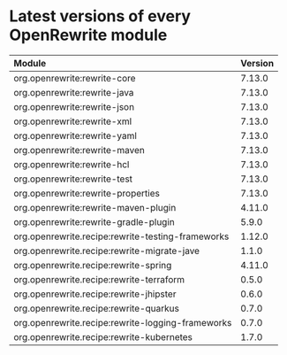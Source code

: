 # Latest versions of every OpenRewrite module



| Module | Version |
| :--- | :--- |
| org.openrewrite:rewrite-core | 7.13.0 |
| org.openrewrite:rewrite-java | 7.13.0 |
| org.openrewrite:rewrite-json | 7.13.0 |
| org.openrewrite:rewrite-xml | 7.13.0 |
| org.openrewrite:rewrite-yaml | 7.13.0 |
| org.openrewrite:rewrite-maven | 7.13.0 |
| org.openrewrite:rewrite-hcl | 7.13.0 |
| org.openrewrite:rewrite-test | 7.13.0 |
| org.openrewrite:rewrite-properties | 7.13.0 |
| org.openrewrite:rewrite-maven-plugin | 4.11.0 |
| org.openrewrite:rewrite-gradle-plugin | 5.9.0 |
| org.openrewrite.recipe:rewrite-testing-frameworks | 1.12.0 |
| org.openrewrite.recipe:rewrite-migrate-jave | 1.1.0 |
| org.openrewrite.recipe:rewrite-spring | 4.11.0 |
| org.openrewrite.recipe:rewrite-terraform | 0.5.0 |
| org.openrewrite.recipe:rewrite-jhipster | 0.6.0 |
| org.openrewrite.recipe:rewrite-quarkus | 0.7.0 |
| org.openrewrite.recipe:rewrite-logging-frameworks | 0.7.0 |
| org.openrewrite.recipe:rewrite-kubernetes | 1.7.0 |



